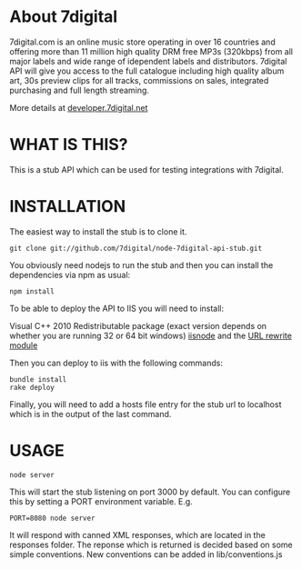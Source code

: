 About 7digital
==============

7digital.com is an online music store operating in over 16 countries and
offering more than 11 million high quality DRM free MP3s (320kbps) from all
major labels and wide range of idependent labels and distributors. 7digital API
will give you access to the full catalogue including high quality album art,
30s preview clips for all tracks, commissions on sales, integrated purchasing
and full length streaming. 

More details at [developer.7digital.net](http://developer.7digital.net/)

WHAT IS THIS?
=============

This is a stub API which can be used for testing integrations with 7digital.

INSTALLATION
============

The easiest way to install the stub is to clone it.

    git clone git://github.com/7digital/node-7digital-api-stub.git

You obviously need nodejs to run the stub and then you can install the dependencies via 
npm as usual:

    npm install

To be able to deploy the API to IIS you will need to install:

Visual C++ 2010 Redistributable package (exact version depends on whether you
are running 32 or 64 bit windows)
[iisnode](https://github.com/tjanczuk/iisnode/blob/master/README.md) and the
[URL rewrite module](http://www.iis.net/learn/extensions/url-rewrite-module/using-the-url-rewrite-module)

Then you can deploy to iis with the following commands:

    bundle install
    rake deploy

 Finally, you will need to add a hosts file entry for the stub url to localhost
 which is in the output of the last command.
	
USAGE
=====

    node server

This will start the stub listening on port 3000 by default.  You can configure
this by setting a PORT environment variable.  E.g.

    PORT=8080 node server

It will respond with canned XML responses, which are located in the responses
folder. The reponse which is returned is decided based on some simple 
conventions.  New conventions can be added in lib/conventions.js
